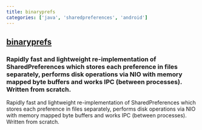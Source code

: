 ```yaml
---
title: binaryprefs
categories: ['java', 'sharedpreferences', 'android']
---
```

## [binaryprefs](https://github.com/yandextaxitech/binaryprefs)

### Rapidly fast and lightweight re-implementation of SharedPreferences  which stores each preference in files separately, performs disk operations  via NIO with memory mapped byte buffers and works IPC (between processes).  Written from scratch.


Rapidly fast and lightweight re-implementation of SharedPreferences 
which stores each preference in files separately, performs disk operations 
via NIO with memory mapped byte buffers and works IPC (between processes). 
Written from scratch.
